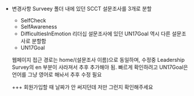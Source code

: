 
* 변경사항
  Surveey 폴더 내에 있던 SCCT 설문조사를 3개로 분할
  - SelfCheck
  - SelfAwareness
  - DifficultiesInEmotion
  리더십 설문조사에 있던 UN17Goal 역시 다른 설문조사로 분할함
  - UN17Goal

  웹페이지 접근 경로는 home/(설문조사 이름)으로 동일하며, 수정중 Leadership Survey의 en 부분이 사라져서 추후 추가해야 됨.
  빠르게 확인하려고 UN17Goal은 언어를 그냥 영어로 해놔서 추후 수정 필요

  +++ 회원가입할 때 날짜가 안 써지던데 저만 그런지 확인해주세요

